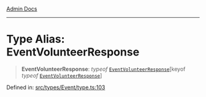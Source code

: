 [Admin Docs](/)

***

# Type Alias: EventVolunteerResponse

> **EventVolunteerResponse**: *typeof* [`EventVolunteerResponse`](../variables/EventVolunteerResponse.md)\[keyof *typeof* [`EventVolunteerResponse`](../variables/EventVolunteerResponse.md)\]

Defined in: [src/types/Event/type.ts:103](https://github.com/PalisadoesFoundation/talawa-admin/blob/main/src/types/Event/type.ts#L103)
